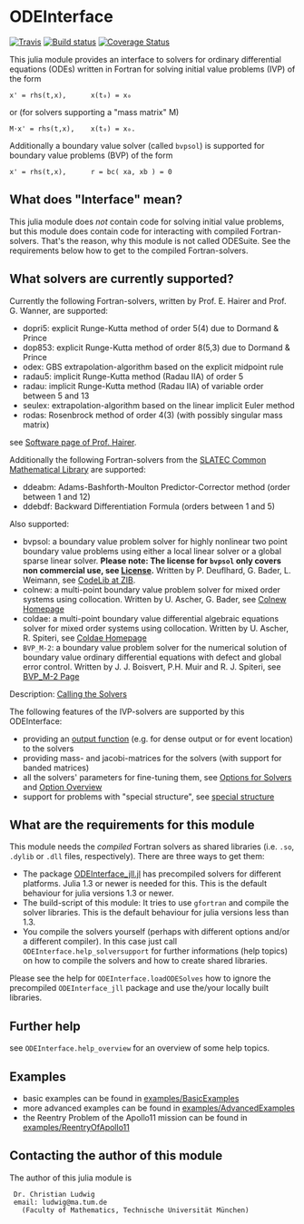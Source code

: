 # ODEInterface

[![Travis](https://travis-ci.org/luchr/ODEInterface.jl.svg?branch=master)](https://travis-ci.org/luchr/ODEInterface.jl)
[![Build status](https://ci.appveyor.com/api/projects/status/bu702cga2ovlio5x/branch/master?svg=true)](https://ci.appveyor.com/project/luchr/odeinterface-jl/branch/master)
[![Coverage Status](https://coveralls.io/repos/github/luchr/ODEInterface.jl/badge.svg?branch=master)](https://coveralls.io/github/luchr/ODEInterface.jl?branch=master)


This julia module provides an interface to solvers for 
ordinary differential equations (ODEs) written in Fortran
for solving initial value problems (IVP) of the form

    x' = rhs(t,x),      x(t₀) = x₀

or (for solvers supporting a "mass matrix" M)

    M⋅x' = rhs(t,x),    x(t₀) = x₀.

Additionally a boundary value solver (called `bvpsol`) is
supported for boundary value problems (BVP) of the form

    x' = rhs(t,x),      r = bc( xa, xb ) = 0

## What does "Interface" mean?

This julia module does *not* contain code for solving initial value
problems, but this module does contain code for interacting with
compiled Fortran-solvers. That's the reason, why this module is not called
ODESuite. See the requirements below how to get to the compiled
Fortran-solvers.

## What solvers are currently supported?

Currently the following Fortran-solvers, written by
Prof. E. Hairer and Prof. G. Wanner, are supported:

* dopri5: explicit Runge-Kutta method of order 5(4) due to Dormand & Prince
* dop853: explicit Runge-Kutta method of order 8(5,3) due to Dormand & Prince
* odex: GBS extrapolation-algorithm based on the explicit midpoint rule
* radau5: implicit Runge-Kutta method (Radau IIA) of order 5
* radau: implicit Runge-Kutta method (Radau IIA) of variable order between 5 and 13
* seulex: extrapolation-algorithm based on the linear implicit Euler method
* rodas: Rosenbrock method of order 4(3) (with possibly singular mass matrix)

see [Software page of Prof. Hairer](http://www.unige.ch/~hairer/software.html).

Additionally the following Fortran-solvers from the
[SLATEC Common Mathematical Library](http://www.netlib.org/slatec/)
are supported:

* ddeabm: Adams-Bashforth-Moulton Predictor-Corrector method (order between 1 and 12)
* ddebdf: Backward Differentiation Formula (orders between 1 and 5)

Also supported:

* bvpsol: a boundary value problem solver for highly nonlinear two point
  boundary value problems using either a local linear solver or a global
  sparse linear solver. **Please note: The license for `bvpsol` only 
  covers non commercial use, see [License](./LICENSE.md).**
  Written by P. Deuflhard, G. Bader, L. Weimann, see
  [CodeLib at ZIB](http://elib.zib.de/pub/elib/codelib/en/bvpode.html).
* colnew: a multi-point boundary value problem solver for mixed order
  systems using collocation.
  Written by U. Ascher, G. Bader, see
  [Colnew Homepage](https://people.sc.fsu.edu/~jburkardt/f77_src/colnew/colnew.html)
* coldae: a multi-point boundary value differential algebraic equations
  solver for mixed order systems using collocation.
  Written by U. Ascher, R. Spiteri, see
  [Coldae Homepage](https://www.cs.ubc.ca/~ascher/coldae.f)
* `BVP_M-2`: a boundary value problem solver for the numerical solution of
  boundary value ordinary differential equations with defect and global error control.
  Written by J. J. Boisvert, P.H. Muir and R. J. Spiteri, see
  [BVP_M-2 Page](http://cs.stmarys.ca/~muir/BVP_SOLVER_Webpage.shtml)

Description: [Calling the Solvers](./doc/CallSolvers.md) 

The following features of the IVP-solvers are supported by this ODEInterface:

* providing an [output function](./doc/OutputFunction.md) (e.g. 
for dense output or for event location) to the solvers
* providing mass- and jacobi-matrices for the solvers (with support for
banded matrices)
* all the solvers' parameters for fine-tuning them, 
see [Options for Solvers](./doc/SolverOptions.md) 
and [Option Overview](./doc/OptionOverview.md)
* support for problems with "special structure", 
see [special structure](./doc/SpecialStructure.md)

## What are the requirements for this module

This module needs the *compiled* Fortran solvers as shared libraries 
(i.e. `.so`, `.dylib` or `.dll` files, respectively). There are three ways
to get them:

* The package [ODEInterface_jll.jl](https://github.com/JuliaBinaryWrappers/ODEInterface_jll.jl) has precompiled solvers for different platforms. Julia 1.3 or newer is needed for this. This is the default behaviour for julia versions 1.3 or newer.
* The build-script of this module: It tries to use `gfortran` and compile the solver libraries. This is the default behaviour for julia versions less than 1.3.
* You compile the solvers yourself (perhaps with different options and/or a different compiler). In this case just call `ODEInterface.help_solversupport` for further informations (help topics) on how to compile the solvers and how to create shared libraries.

Please see the help for `ODEInterface.loadODESolves` how to ignore the 
precompiled `ODEInterface_jll` package and use the/your locally built libraries.

## Further help

see `ODEInterface.help_overview` for an overview of some help topics. 

## Examples

* basic examples can be found in [examples/BasicExamples](./examples/BasicExamples/)
* more advanced examples can be found in [examples/AdvancedExamples](./examples/AdvancedExamples/)
* the Reentry Problem of the Apollo11 mission can be found in [examples/ReentryOfApollo11](./examples/ReentryOfApollo11/)

## Contacting the author of this module

The author of this julia module is 

     Dr. Christian Ludwig
     email: ludwig@ma.tum.de
       (Faculty of Mathematics, Technische Universität München)

